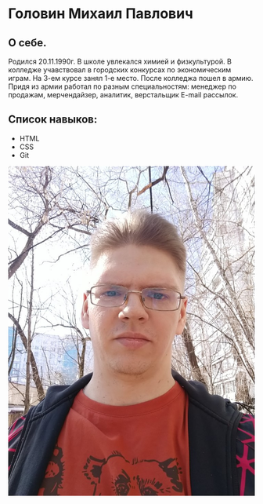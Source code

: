 # Головин Михаил Павлович

## О себе.

Родился 20.11.1990г. В школе увлекался химией и физкультурой. В колледже учавствовал в городских конкурсах по экономическим играм.
На 3-ем курсе занял 1-е место. После колледжа пошел в армию. Придя из армии работал по разным специальностям: менеджер по продажам, мерчендайзер, аналитик, верстальщик E-mail рассылок.


## Список навыков:
* HTML
* CSS
* Git

![Моё фото](img\IMG_20220322_122307.jpg)